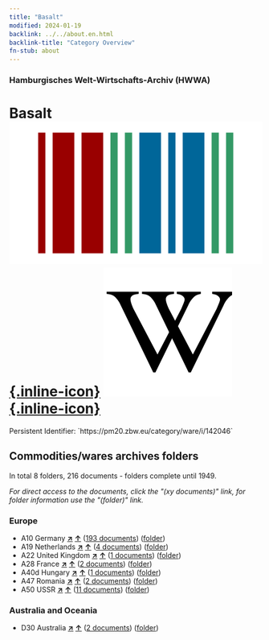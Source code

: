 ```yaml
---
title: "Basalt"
modified: 2024-01-19
backlink: ../../about.en.html
backlink-title: "Category Overview"
fn-stub: about
---
```


### Hamburgisches Welt-Wirtschafts-Archiv (HWWA)

# Basalt &#160; [![Wikidata](/images/Wikidata-logo.svg "Wikidata"){.inline-icon}](http://www.wikidata.org/entity/Q43338) [![Wikipedia](/images/Wikipedia-W.svg "Wikipedia"){.inline-icon}](https://en.wikipedia.org/wiki/Basalt)

<div class="hint">Persistent Identifier: `https://pm20.zbw.eu/category/ware/i/142046`</div>







## Commodities/wares archives folders







In total 8 folders, 216 documents - folders complete until 1949.

_For direct access to the documents, click the "(xy documents)" link, for folder information use the "(folder)" link._



### Europe

- A10 Germany [**&nearr;**](../../../geo/i/126128/about.en.html "Germany (all folders)") [**&uarr;**](../../../geo/about.en.html#A10 "Country category system") (<a href="https://pm20.zbw.eu/iiifview/folder/wa/142046,126128" title="about: Basalt : Germany" target="_blank">193 documents</a>) ([folder](../../../../folder/wa/1420xx/142046/1261xx/126128/about.en.html))
- A19 Netherlands [**&nearr;**](../../../geo/i/140970/about.en.html "Netherlands (all folders)") [**&uarr;**](../../../geo/about.en.html#A19 "Country category system") (<a href="https://pm20.zbw.eu/iiifview/folder/wa/142046,140970" title="about: Basalt : Netherlands" target="_blank">4 documents</a>) ([folder](../../../../folder/wa/1420xx/142046/1409xx/140970/about.en.html))
- A22 United Kingdom [**&nearr;**](../../../geo/i/140974/about.en.html "United Kingdom (all folders)") [**&uarr;**](../../../geo/about.en.html#A22 "Country category system") (<a href="https://pm20.zbw.eu/iiifview/folder/wa/142046,140974" title="about: Basalt : United Kingdom" target="_blank">1 documents</a>) ([folder](../../../../folder/wa/1420xx/142046/1409xx/140974/about.en.html))
- A28 France [**&nearr;**](../../../geo/i/140982/about.en.html "France (all folders)") [**&uarr;**](../../../geo/about.en.html#A28 "Country category system") (<a href="https://pm20.zbw.eu/iiifview/folder/wa/142046,140982" title="about: Basalt : France" target="_blank">2 documents</a>) ([folder](../../../../folder/wa/1420xx/142046/1409xx/140982/about.en.html))
- A40d Hungary [**&nearr;**](../../../geo/i/141025/about.en.html "Hungary (all folders)") [**&uarr;**](../../../geo/about.en.html#A40d "Country category system") (<a href="https://pm20.zbw.eu/iiifview/folder/wa/142046,141025" title="about: Basalt : Hungary" target="_blank">1 documents</a>) ([folder](../../../../folder/wa/1420xx/142046/1410xx/141025/about.en.html))
- A47 Romania [**&nearr;**](../../../geo/i/141040/about.en.html "Romania (all folders)") [**&uarr;**](../../../geo/about.en.html#A47 "Country category system") (<a href="https://pm20.zbw.eu/iiifview/folder/wa/142046,141040" title="about: Basalt : Romania" target="_blank">2 documents</a>) ([folder](../../../../folder/wa/1420xx/142046/1410xx/141040/about.en.html))
- A50 USSR [**&nearr;**](../../../geo/i/141043/about.en.html "USSR (all folders)") [**&uarr;**](../../../geo/about.en.html#A50 "Country category system") (<a href="https://pm20.zbw.eu/iiifview/folder/wa/142046,141043" title="about: Basalt : USSR" target="_blank">11 documents</a>) ([folder](../../../../folder/wa/1420xx/142046/1410xx/141043/about.en.html))

### Australia and Oceania

- D30 Australia [**&nearr;**](../../../geo/i/141621/about.en.html "Australia (all folders)") [**&uarr;**](../../../geo/about.en.html#D30 "Country category system") (<a href="https://pm20.zbw.eu/iiifview/folder/wa/142046,141621" title="about: Basalt : Australia" target="_blank">2 documents</a>) ([folder](../../../../folder/wa/1420xx/142046/1416xx/141621/about.en.html))



<a id="filmsections" />













